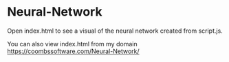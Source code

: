 # Neural-Network

Open index.html to see a visual of the neural network created from script.js.

You can also view index.html from my domain <https://coombssoftware.com/Neural-Network/>

